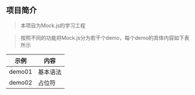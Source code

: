 ## 项目简介

> 本项目为Mock.js的学习工程

> 按照不同的功能将Mock.js分为若干个demo，每个demo的具体内容如下表所示

|示例|内容|
|----|----|
|demo01|基本语法|
|demo02|占位符|
